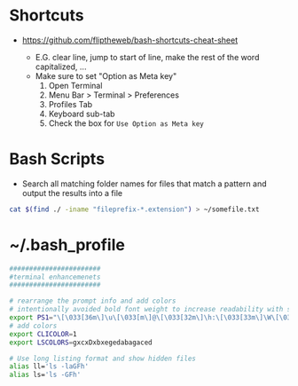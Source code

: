 # Shortcuts

 * https://github.com/fliptheweb/bash-shortcuts-cheat-sheet
   
   * E.G. clear line, jump to start of line, make the rest of the word capitalized, ...
   * Make sure to set "Option as Meta key"
      1. Open Terminal
      2. Menu Bar > Terminal > Preferences
      3. Profiles Tab
      4. Keyboard sub-tab
      5. Check the box for `Use Option as Meta key`

# Bash Scripts

 * Search all matching folder names for files that match a pattern and output the results into a file
  
  ```bash
  cat $(find ./ -iname "fileprefix-*.extension") > ~/somefile.txt
  ```


# ~/.bash_profile

```bash
#######################
#terminal enhancemenets
#######################

# rearrange the prompt info and add colors
# intentionally avoided bold font weight to increase readability with small fonts on retina screens
export PS1="\[\033[36m\]\u\[\033[m\]@\[\033[32m\]\h:\[\033[33m\]\W\[\033[m\]\$ "
# add colors
export CLICOLOR=1
export LSCOLORS=gxcxDxbxegedabagaced

# Use long listing format and show hidden files
alias ll='ls -laGFh'
alias ls='ls -GFh'
```
